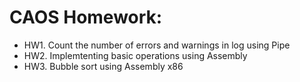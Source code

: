 # CAOS Homework:
* HW1. Count the number of errors and warnings in log using Pipe
* HW2. Implemtenting basic operations using Assembly
* HW3. Bubble sort using Assembly x86
